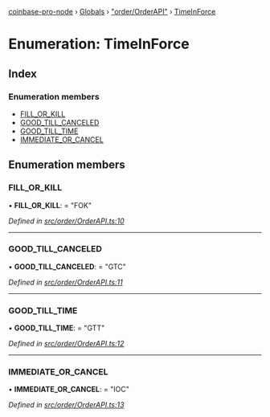 [coinbase-pro-node](../README.md) › [Globals](../globals.md) › ["order/OrderAPI"](../modules/_order_orderapi_.md) › [TimeInForce](_order_orderapi_.timeinforce.md)

# Enumeration: TimeInForce

## Index

### Enumeration members

- [FILL_OR_KILL](_order_orderapi_.timeinforce.md#fill_or_kill)
- [GOOD_TILL_CANCELED](_order_orderapi_.timeinforce.md#good_till_canceled)
- [GOOD_TILL_TIME](_order_orderapi_.timeinforce.md#good_till_time)
- [IMMEDIATE_OR_CANCEL](_order_orderapi_.timeinforce.md#immediate_or_cancel)

## Enumeration members

### FILL_OR_KILL

• **FILL_OR_KILL**: = "FOK"

_Defined in [src/order/OrderAPI.ts:10](https://github.com/bennyn/coinbase-pro-node/blob/98aacfd/src/order/OrderAPI.ts#L10)_

---

### GOOD_TILL_CANCELED

• **GOOD_TILL_CANCELED**: = "GTC"

_Defined in [src/order/OrderAPI.ts:11](https://github.com/bennyn/coinbase-pro-node/blob/98aacfd/src/order/OrderAPI.ts#L11)_

---

### GOOD_TILL_TIME

• **GOOD_TILL_TIME**: = "GTT"

_Defined in [src/order/OrderAPI.ts:12](https://github.com/bennyn/coinbase-pro-node/blob/98aacfd/src/order/OrderAPI.ts#L12)_

---

### IMMEDIATE_OR_CANCEL

• **IMMEDIATE_OR_CANCEL**: = "IOC"

_Defined in [src/order/OrderAPI.ts:13](https://github.com/bennyn/coinbase-pro-node/blob/98aacfd/src/order/OrderAPI.ts#L13)_
